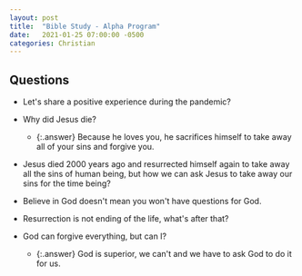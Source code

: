 ```yaml
---
layout: post
title:  "Bible Study - Alpha Program"
date:   2021-01-25 07:00:00 -0500
categories: Christian
---
```


## Questions

* Let's share a positive experience during the pandemic?

* Why did Jesus die?
  * {:.answer} Because he loves you, he sacrifices himself to take away all of your sins and forgive you.
* Jesus died 2000 years ago and resurrected himself again to take away all the sins of human being, but how we can ask Jesus to take away our sins for the time being?
* Believe in God doesn't mean you won't have questions for God.
* Resurrection is not ending of the life, what's after that?
* God can forgive everything, but can I?
  * {:.answer} God is superior, we can't and we have to ask God to do it for us.
